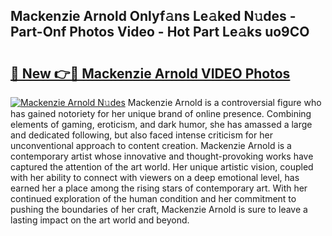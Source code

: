 ## Mackenzie Arnold Onlyf𝚊ns Le𝚊ked N𝚞des - Part-Onf Photos Video - Hot Part Le𝚊ks uo9CO

# <h2><a href="http://ac3468.deff.icu/?id=Mackenzie+Arnold">🔗 New 👉🔴 Mackenzie Arnold VIDEO Photos</a></h2>

[![Mackenzie Arnold N𝚞des](https://i.imgur.com/rIISA9y.gif)](http://ac3468.deff.icu/?id=Mackenzie+Arnold)
Mackenzie Arnold is a controversial figure who has gained notoriety for her unique brand of online presence. Combining elements of gaming, eroticism, and dark humor, she has amassed a large and dedicated following, but also faced intense criticism for her unconventional approach to content creation. Mackenzie Arnold is a contemporary artist whose innovative and thought-provoking works have captured the attention of the art world. Her unique artistic vision, coupled with her ability to connect with viewers on a deep emotional level, has earned her a place among the rising stars of contemporary art. With her continued exploration of the human condition and her commitment to pushing the boundaries of her craft, Mackenzie Arnold is sure to leave a lasting impact on the art world and beyond.
